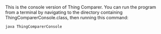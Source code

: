 This is the console version of Thing Comparer. You can run the program from a terminal by
navigating to the directory containing ThingComparerConsole.class, then running
this command:

`java ThingComparerConsole`
